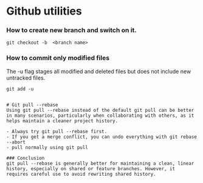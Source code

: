 # Github utilities

### How to create new branch and switch on it.
```
git checkout -b  <branch name>
```
### How to commit only modified files
The -u flag stages all modified and deleted files but does not include new untracked files.
```
git add -u
``` 


```

# Git pull --rebase
Using git pull --rebase instead of the default git pull can be better in many scenarios, particularly when collaborating with others, as it helps maintain a cleaner project history. 

- Always try git pull --rebase first. 
- If you get a merge conflict, you can undo everything with git rebase --abort
- pull normally using git pull

### Conclusion
git pull --rebase is generally better for maintaining a clean, linear history, especially on shared or feature branches. However, it requires careful use to avoid rewriting shared history.